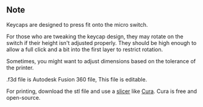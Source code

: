 ## Note

Keycaps are designed to press fit onto the micro switch.

For those who are tweaking the keycap design, they may rotate on the switch if their height isn't adjusted properly. They should be high enough to allow a full click and a bit into the first layer to restrict rotation.

Sometimes, you might want to adjust dimensions based on the tolerance of the printer.

.f3d file is Autodesk Fusion 360 file, This file is editable.  

For printing, download the stl file and use a [slicer](https://en.wikipedia.org/wiki/Slicer_(3D_printing)) like [Cura](https://ultimaker.com/software/ultimaker-cura/). Cura is free and open-source. 
